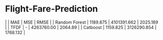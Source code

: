 # Flight-Fare-Prediction

|                 |     MAE    |      MSE      |    RMSE     |
|  Random Forest  |  1189.875  |  4101391.662  |   2025.189  |
|  TFDF           |   -        |  4263760.00   |   2064.89   |
|  Catboost       |  1159.825  |  3126290.854  |   1768.132  |

